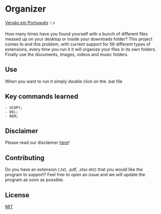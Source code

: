 # Organizer

<a href="https://github.com/ItaloPussi/BatchProjects/tree/master/organizer/readme.pt.md"> Versão em Português</a> 👈

How many times have you found yourself with a bunch of different files messed up on your desktop or inside your downloads folder?
This project comes to end this problem, with current support for 56 different types of extensions, every time you run it it will organize your files in its own folders.
Finally use the documents, images, videos and music folders.

## Use
When you want to run it simply double click on the .bat file

## Key commands learned
	- XCOPY;
	- DEL;
	- REM;

## Disclaimer
Please read our disclaimer <a href="https://github.com/ItaloPussi/BatchProjects">here</a>!

## Contributing
Do you have an extension (.txt, .pdf, .xlsx etc) that you would like the program to support? Feel free to open an issue and we will update the program as soon as possible.

## License
[MIT](https://choosealicense.com/licenses/mit/)
